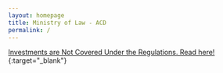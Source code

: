 ```yaml
---
layout: homepage
title: Ministry of Law - ACD
permalink: /
---
```

<!-- Type your notification here - the notification bar will not appear if this is empty. For other changes, refer to _data/homepage.yml to edit the homepage -->
[Investments are Not Covered Under the Regulations. Read here!](/list-of-registered-dealers/#what-is-covered-under-the-regulations){:target="_blank"}
